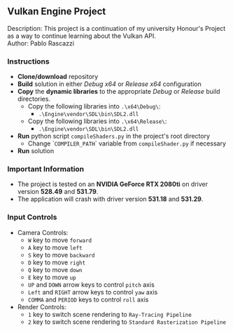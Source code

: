 ## Vulkan Engine Project
Description: This project is a continuation of my university Honour's Project as a way to continue learning about the Vulkan API.<br>
Author: Pablo Rascazzi

### Instructions
* **Clone/download** repository
* **Build** solution in either *Debug x64* or *Release x64* configuration
* **Copy** the **dynamic libraries** to the appropriate *Debug* or *Release* build directories.
	* Copy the following libraries into `.\x64\Debug\`:
		* `.\Engine\vendor\SDL\bin\SDL2.dll`
	* Copy the following libraries into `.\x64\Release\`:
		* `.\Engine\vendor\SDL\bin\SDL2.dll`
* **Run** python script `compileShaders.py` in the project's root directory
  * Change \``COMPILER_PATH`\` variable from `compileShader.py` if necessary
* **Run** solution

### Important Information
* The project is tested on an **NVIDIA GeForce RTX 2080ti** on driver version **528.49** and **531.79**. 
* The application will crash with driver version **531.18** and **531.29**.

### Input Controls
* Camera Controls:
	* `W` key to move `forward`
	* `A` key to move `left`
	* `S` key to move `backward`
	* `D` key to move `right`
	* `Q` key to move `down`
	* `E` key to move `up`
	* `UP` and `DOWN` arrow keys to control `pitch` axis
	* `Left` and `RIGHT` arrow keys to control `yaw` axis
	* `COMMA` and `PERIOD` keys to control `roll` axis
* Render Controls:
	* `1` key to switch scene rendering to `Ray-Tracing Pipeline`
	* `2` key to switch scene rendering to `Standard Rasterization Pipeline`
